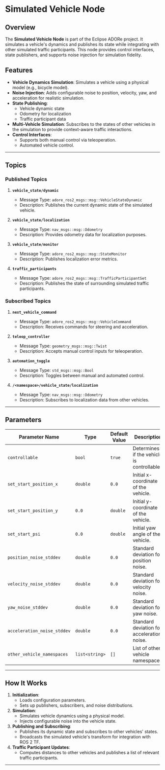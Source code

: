 # Simulated Vehicle Node

## Overview
The **Simulated Vehicle Node** is part of the Eclipse ADORe project. It simulates a vehicle's dynamics and publishes its state while integrating with other simulated traffic participants. This node provides control interfaces, state publishers, and supports noise injection for simulation fidelity.

## Features
- **Vehicle Dynamics Simulation**: Simulates a vehicle using a physical model (e.g., bicycle model).
- **Noise Injection**: Adds configurable noise to position, velocity, yaw, and acceleration for realistic simulation.
- **State Publishing**:
  - Vehicle dynamic state
  - Odometry for localization
  - Traffic participant data
- **Multi-Vehicle Simulation**: Subscribes to the states of other vehicles in the simulation to provide context-aware traffic interactions.
- **Control Interfaces**:
  - Supports both manual control via teleoperation.
  - Automated vehicle control.

---

## Topics

### Published Topics
1. **`vehicle_state/dynamic`**
   - Message Type: `adore_ros2_msgs::msg::VehicleStateDynamic`
   - Description: Publishes the current dynamic state of the simulated vehicle.

2. **`vehicle_state/localization`**
   - Message Type: `nav_msgs::msg::Odometry`
   - Description: Provides odometry data for localization purposes.

3. **`vehicle_state/monitor`**
   - Message Type: `adore_ros2_msgs::msg::StateMonitor`
   - Description: Publishes localization error metrics.

4. **`traffic_participants`**
   - Message Type: `adore_ros2_msgs::msg::TrafficParticipantSet`
   - Description: Publishes the state of surrounding simulated traffic participants.

### Subscribed Topics
1. **`next_vehicle_command`**
   - Message Type: `adore_ros2_msgs::msg::VehicleCommand`
   - Description: Receives commands for steering and acceleration.

2. **`teleop_controller`**
   - Message Type: `geometry_msgs::msg::Twist`
   - Description: Accepts manual control inputs for teleoperation.

3. **`automation_toggle`**
   - Message Type: `std_msgs::msg::Bool`
   - Description: Toggles between manual and automated control.

4. **`/<namespace>/vehicle_state/localization`**
   - Message Type: `nav_msgs::msg::Odometry`
   - Description: Subscribes to localization data from other vehicles.

---

## Parameters

| Parameter Name               | Type                | Default Value | Description                                |
|------------------------------|---------------------|---------------|--------------------------------------------|
| `controllable`               | `bool`             | `true`        | Determines if the vehicle is controllable. |
| `set_start_position_x`       | `double`           | `0.0`         | Initial x-coordinate of the vehicle.       |
| `set_start_position_y`       | `0.0`              | `double`      | Initial y-coordinate of the vehicle.       |
| `set_start_psi`              | `0.0`              | `double`      | Initial yaw angle of the vehicle.          |
| `position_noise_stddev`      | `double`           | `0.0`         | Standard deviation for position noise.     |
| `velocity_noise_stddev`      | `double`           | `0.0`         | Standard deviation for velocity noise.     |
| `yaw_noise_stddev`           | `double`           | `0.0`         | Standard deviation for yaw noise.          |
| `acceleration_noise_stddev`  | `double`           | `0.0`         | Standard deviation for acceleration noise. |
| `other_vehicle_namespaces`   | `list<string>`     | `[]`          | List of other vehicle namespaces.          |

---

## How It Works
1. **Initialization**:
   - Loads configuration parameters.
   - Sets up publishers, subscribers, and noise distributions.
2. **Simulation**:
   - Simulates vehicle dynamics using a physical model.
   - Injects configurable noise into the vehicle state.
3. **Publishing and Subscribing**:
   - Publishes its dynamic state and subscribes to other vehicles' states.
   - Broadcasts the simulated vehicle's transform for integration with ROS 2 TF.
4. **Traffic Participant Updates**:
   - Computes distances to other vehicles and publishes a list of relevant traffic participants.

---


